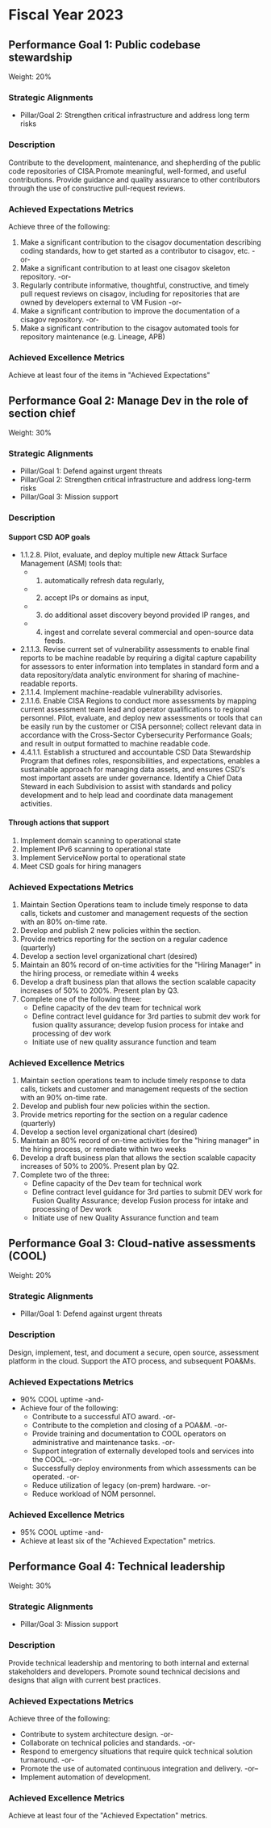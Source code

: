 # Fiscal Year 2023 #

## Performance Goal 1: Public codebase stewardship ##

Weight: 20%

### Strategic Alignments ###

- Pillar/Goal 2: Strengthen critical infrastructure and address long term risks

### Description ###

Contribute to the development, maintenance, and shepherding of the public code
repositories of CISA.Promote meaningful, well-formed, and useful contributions.
Provide guidance and quality assurance to other contributors through the use of
constructive pull-request reviews.

### Achieved Expectations Metrics ###

Achieve three of the following:

1. Make a significant contribution to the cisagov documentation describing
   coding standards, how to get started as a contributor to cisagov, etc. -or-
1. Make a significant contribution to at least one cisagov skeleton repository.
   -or-
1. Regularly contribute informative, thoughtful, constructive, and timely pull
   request reviews on cisagov, including for repositories that are owned by
   developers external to VM Fusion -or-
1. Make a significant contribution to improve the documentation of a cisagov
   repository. -or-
1. Make a significant contribution to the cisagov automated tools for repository
   maintenance (e.g. Lineage, APB)

### Achieved Excellence Metrics ###

Achieve at least four of the items in "Achieved Expectations"

## Performance Goal 2: Manage Dev in the role of section chief ##

Weight: 30%

### Strategic Alignments ###

- Pillar/Goal 1: Defend against urgent threats
- Pillar/Goal 2: Strengthen critical infrastructure and address long-term risks
- Pillar/Goal 3: Mission support

### Description ###

#### Support CSD AOP goals ####

- 1.1.2.8. Pilot, evaluate, and deploy multiple new Attack Surface Management
  (ASM) tools that:
  - 1. automatically refresh data regularly,
  - 2. accept IPs or domains as input,
  - 3. do additional asset discovery beyond provided IP ranges, and
  - 4. ingest and correlate several commercial and open-source data feeds.
- 2.1.1.3. Revise current set of vulnerability assessments to enable final
  reports to be machine readable by requiring a digital capture capability for
  assessors to enter information into templates in standard form and a data
  repository/data analytic environment for sharing of machine-readable reports.
- 2.1.1.4. Implement machine-readable vulnerability advisories.
- 2.1.1.6. Enable CISA Regions to conduct more assessments by mapping current
  assessment team lead and operator qualifications to regional personnel. Pilot,
  evaluate, and deploy new assessments or tools that can be easily run by the
  customer or CISA personnel; collect relevant data in accordance with the
  Cross-Sector Cybersecurity Performance Goals; and result in output formatted
  to machine readable code.
- 4.4.1.1. Establish a structured and accountable CSD Data Stewardship Program
  that defines roles, responsibilities, and expectations, enables a sustainable
  approach for managing data assets, and ensures CSD’s most important assets are
  under governance. Identify a Chief Data Steward in each Subdivision to assist
  with standards and policy development and to help lead and coordinate data
  management activities.

#### Through actions that support ####

1. Implement domain scanning to operational state
1. Implement IPv6 scanning to operational state
1. Implement ServiceNow portal to operational state
1. Meet CSD goals for hiring managers

### Achieved Expectations Metrics ###

1. Maintain Section Operations team to include timely response to data calls,
   tickets and customer and management requests of the section with an 80%
   on-time rate.
1. Develop and publish 2 new policies within the section.
1. Provide metrics reporting for the section on a regular cadence (quarterly)
1. Develop a section level organizational chart (desired)
1. Maintain an 80% record of on-time activities for the "Hiring Manager" in the
   hiring process, or remediate within 4 weeks
1. Develop a draft business plan that allows the section scalable capacity
   increases of 50% to 200%. Present plan by Q3.
1. Complete one of the following three:
   - Define capacity of the dev team for technical work
   - Define contract level guidance for 3rd parties to submit dev work for
     fusion quality assurance; develop fusion process for intake and processing
     of dev work
   - Initiate use of new quality assurance function and team

### Achieved Excellence Metrics ###

1. Maintain section operations team to include timely response to data calls,
   tickets and customer and management requests of the section with an 90%
   on-time rate.
1. Develop and publish four new policies within the section.
1. Provide metrics reporting for the section on a regular cadence (quarterly)
1. Develop a section level organizational chart (desired)
1. Maintain an 80% record of on-time activities for the "hiring manager" in the
   hiring process, or remediate within two weeks
1. Develop a draft business plan that allows the section scalable capacity
   increases of 50% to 200%. Present plan by Q2.
1. Complete two of the three:
   - Define capacity of the Dev team for technical work
   - Define contract level guidance for 3rd parties to submit DEV work for
     Fusion Quality Assurance; develop Fusion process for intake and processing
     of Dev work
   - Initiate use of new Quality Assurance function and team

## Performance Goal 3: Cloud-native assessments (COOL) ##

Weight: 20%

### Strategic Alignments ###

- Pillar/Goal 1: Defend against urgent threats

### Description ###

Design, implement, test, and document a secure, open source, assessment platform
in the cloud. Support the ATO process, and subsequent POA&Ms.

### Achieved Expectations Metrics ###

- 90% COOL uptime -and-
- Achieve four of the following:
  - Contribute to a successful ATO award. -or-
  - Contribute to the completion and closing of a POA&M. -or-
  - Provide training and documentation to COOL operators on administrative and
    maintenance tasks. -or-
  - Support integration of externally developed tools and services into the
    COOL. -or-
  - Successfully deploy environments from which assessments can be operated.
    -or-
  - Reduce utilization of legacy (on-prem) hardware. -or-
  - Reduce workload of NOM personnel.

### Achieved Excellence Metrics ###

- 95% COOL uptime -and-
- Achieve at least six of the "Achieved Expectation" metrics.

## Performance Goal 4: Technical leadership ##

Weight: 30%

### Strategic Alignments ###

- Pillar/Goal 3: Mission support

### Description ###

Provide technical leadership and mentoring to both internal and external
stakeholders and developers. Promote sound technical decisions and designs that
align with current best practices.

### Achieved Expectations Metrics ###

Achieve three of the following:

- Contribute to system architecture design. -or-
- Collaborate on technical policies and standards. -or-
- Respond to emergency situations that require quick technical solution
  turnaround. -or-
- Promote the use of automated continuous integration and delivery. -or–
- Implement automation of development.

### Achieved Excellence Metrics ###

Achieve at least four of the "Achieved Expectation" metrics.
